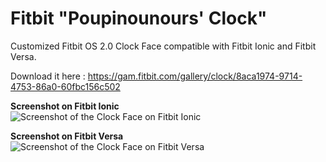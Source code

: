 # Fitbit "Poupinounours' Clock"
Customized Fitbit OS 2.0 Clock Face compatible with Fitbit Ionic and Fitbit Versa.

Download it here : https://gam.fitbit.com/gallery/clock/8aca1974-9714-4753-86a0-60fbc156c502

**Screenshot on Fitbit Ionic**<br>
![Screenshot of the Clock Face on Fitbit Ionic](https://github.com/fxmauricard/fitbit-poupinounours-clock/blob/master/Poupinounours-Clock-screenshot-Ionic.png)

**Screenshot on Fitbit Versa**<br>
![Screenshot of the Clock Face on Fitbit Versa](https://github.com/fxmauricard/fitbit-poupinounours-clock/blob/master/Poupinounours-Clock-screenshot-Versa.png)
